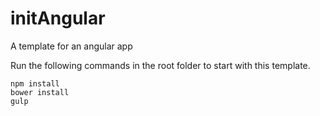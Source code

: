 initAngular
===========

A template for an angular app

Run the following commands in the root folder to start with this template.

    npm install
    bower install
    gulp
